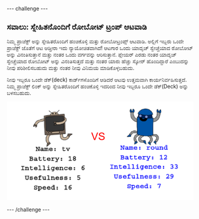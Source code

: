 --- challenge ---

## ಸವಾಲು: ಸ್ನೇಹಿತನೊಂದಿಗೆ ರೋಬೋಟ್ ಟ್ರಂಪ್‌ ಆಟವಾಡಿ

ನಿಮ್ಮ ಪ್ರಾಜೆಕ್ಟ್ ಅನ್ನು ಸ್ನೇಹಿತರೊಂದಿಗೆ ಹಂಚಿಕೊಳ್ಳಿ ಮತ್ತು ರೋಬೋಟ್ರಂಪ್ಸ್ ಆಟವಾಡಿ. ಅಲ್ಲಿಗೆ ಇಬ್ಬರು ಒಂದೇ ಪ್ರಾಜೆಕ್ಟ್ ಜೊತೆಗೆ ಆಟ ಆಡ್ತೀರಾ ಇದು ನ್ಯಾಯೋಚಿತವಾಗಿದೆ! ಆಟಗಾರ ಒಂದು ಯಾದೃಚ್ ಸ್ವೇಚ್ಚೆಯಾದ ರೋಬೋಟ್ ಅನ್ನು ವಿನಂತಿಸುತ್ತಾನೆ ಮತ್ತು ನಂತರ ಒಂದು ವರ್ಗವನ್ನು ಆರಿಸುತ್ತಾನೆ. ಪ್ಲೇಯರ್ ಎರಡು ನಂತರ ಯಾದೃಚ್ ಸ್ವೇಚ್ಚೆಯಾದ ರೋಬೋಟ್ ಅನ್ನು ವಿನಂತಿಸುತ್ತದೆ ಮತ್ತು ನಂತರ ಯಾರು ಹೆಚ್ಚು ಸ್ಕೋರ್ ಹೊಂದಿದ್ದಾರೆ ಎಂಬುದನ್ನು ನೀವು ಪರಿಶೀಲಿಸಬಹುದು ಮತ್ತು ನಂತರ ನೀವು ವಿನಿಮಯ ಮಾಡಿಕೊಳ್ಳಬಹುದು.

ನೀವು ಇಬ್ಬರೂ ಒಂದೇ ಡೆಕ್(deck) ಕಾರ್ಡ್‌ಗಳೊಂದಿಗೆ ಆಡಿದರೆ ಆಟವು ಉತ್ತಮವಾಗಿ ಕಾರ್ಯನಿರ್ವಹಿಸುತ್ತದೆ. ನಿಮ್ಮ ಪ್ರಾಜೆಕ್ಟ್ ಲಿಂಕ್ ಅನ್ನು ಸ್ನೇಹಿತರೊಂದಿಗೆ ಹಂಚಿಕೊಳ್ಳಿ ಇದರಿಂದ ನೀವು ಇಬ್ಬರೂ ಒಂದೇ ಡೆಕ್(Deck) ಅನ್ನು ಬಳಸಬಹುದು.

![screenshot](images/robotrumps-play.png)

--- /challenge ---